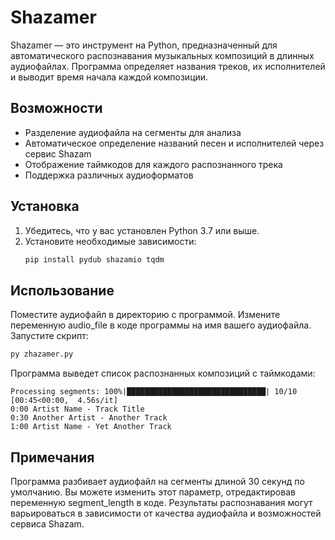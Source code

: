 # Shazamer

Shazamer — это инструмент на Python, предназначенный для автоматического распознавания музыкальных композиций в длинных аудиофайлах. Программа определяет названия треков, их исполнителей и выводит время начала каждой композиции. 

## Возможности

- Разделение аудиофайла на сегменты для анализа
- Автоматическое определение названий песен и исполнителей через сервис Shazam
- Отображение таймкодов для каждого распознанного трека
- Поддержка различных аудиоформатов

## Установка

1. Убедитесь, что у вас установлен Python 3.7 или выше.
2. Установите необходимые зависимости:
   ```bash
   pip install pydub shazamio tqdm
   ```

## Использование
Поместите аудиофайл в директорию с программой.
Измените переменную audio_file в коде программы на имя вашего аудиофайла.
Запустите скрипт:

```bash
py zhazamer.py
```

Программа выведет список распознанных композиций с таймкодами:
```plaintext
Processing segments: 100%|███████████████████████████████| 10/10 [00:45<00:00,  4.56s/it]
0:00 Artist Name - Track Title
0:30 Another Artist - Another Track
1:00 Artist Name - Yet Another Track
```

## Примечания
Программа разбивает аудиофайл на сегменты длиной 30 секунд по умолчанию. Вы можете изменить этот параметр, отредактировав переменную segment_length в коде.
Результаты распознавания могут варьироваться в зависимости от качества аудиофайла и возможностей сервиса Shazam.
